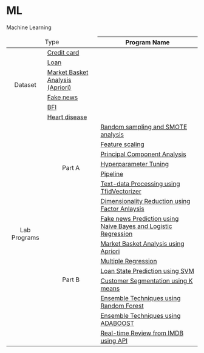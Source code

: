 
# ML
Machine Learning

<table>
<thead>
  <tr>
    <td rowspan="2" colspan="2" align="center">Type</td>
    <th>Program Name</th>
  </tr>
</thead>
<tbody>
  <tr>
    <td rowspan="6" align="center">Dataset</td>
    <td><a href="https://drive.google.com/uc?id=1hGvavGU4GZVv-yclEMVx3E9kXDed8hbq&export=download">Credit card</a></td>
  </tr>
  <tr>
    <td><a href="https://drive.google.com/uc?id=1_EDoCOuv2nv5dDFap0kzYRYDMzJbjrxp&export=download">Loan</a></td>
  </tr>
    <tr>
    <td><a href="https://drive.google.com/uc?id=1gBaWTGiFe8iVIC0vSexSBWI9JKjHcJkm&export=download">Market Basket Analysis (Apriori)</a></td>
  </tr>
  <tr>
    <td><a href="https://drive.google.com/uc?id=1Uj1zuAlokmJFqOkmOvGX0pcP8LCWQFlN&export=download">Fake news</a></td>
  </tr>
  <tr>
      <td><a href="https://drive.google.com/uc?id=1TXjoSFCrpP2SvTLUCrBVsSIu1XqxIItq&export=download">BFI</a></td>
  </tr>
  <tr>
    <td><a href="https://drive.google.com/uc?id=1SLUgzWH_zq8uHH4wEOkMx2Jjrqi2x2ee&export=download">Heart disease</a></td>
  </tr>
  
  <tr>
    <td rowspan="15" align="center">Lab Programs</td>
    <td rowspan="7" align="center">Part A</td>
    <td><a href="Lab01.ipynb">Random sampling and SMOTE analysis</a></td>
  </tr>
  <tr>
    <td><a href="Lab02.ipynb">Feature scaling</a></td>
  </tr>
  <tr>
    <td><a href="Lab03.ipynb">Principal Component Analysis</a></td>
  </tr>
  <tr>
    <td><a href="Lab04.ipynb">Hyperparameter Tuning</td>
  </tr>
  <tr>
    <td><a href="Lab05.ipynb">Pipeline</a></td>
  </tr>
  <tr>
    <td><a href="Lab06.ipynb">Text-data Processing using TfidVectorizer</a></td>
  </tr>
  <tr>
    <td><a href="Lab07.ipynb">Dimensionality Reduction using Factor Anlaysis</a></td>
  </tr>
    <tr>
    <td rowspan="8" align="center">Part B</td>
    <td><a href="Lab08.ipynb">Fake news Prediction using Naive Bayes and Logistic Regression</a></td>
  </tr>
  <tr>
    <td><a href="Lab09.ipynb">Market Basket Analysis using Apriori</a></td>
  </tr>
  <tr>
    <td><a href="Lab10.ipynb">Multiple Regression</a></td>
  </tr>
    <tr>
    <td><a href="Lab11.ipynb">Loan State Prediction using SVM</a></td>
  </tr>
    <tr>
    <td><a href="Lab12.ipynb">Customer Segmentation using K means </a></td>
  </tr>
    <tr>
    <td><a href="Lab13.ipynb">Ensemble Techniques using Random Forest</a></td>
  </tr>
    <tr>
    <td><a href="Lab14.ipynb">Ensemble Techniques using ADABOOST</a></td>
  </tr>
    <tr>
    <td><a href="Lab15.ipynb">Real-time Review from IMDB using API</a></td>
  </tr>
  
  

  
  
  
  







</tbody>
</table>

